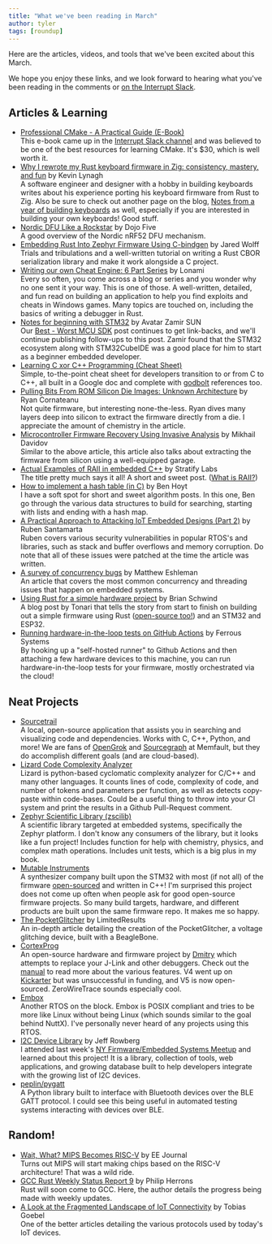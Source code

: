 ```yaml
---
title: "What we've been reading in March"
author: tyler
tags: [roundup]
---
```


<!-- excerpt start -->

Here are the articles, videos, and tools that we've been excited about this
March.

<!-- excerpt end -->

We hope you enjoy these links, and we look forward to hearing what you've been
reading in the comments or [on the Interrupt Slack](https://interrupt-slack.herokuapp.com/).

## Articles & Learning

- [Professional CMake - A Practical Guide (E-Book)](https://crascit.com/professional-cmake/)<br>
  This e-book came up in the [Interrupt Slack channel](https://interrupt-slack.herokuapp.com/) and was believed to be one of the best resources for learning CMake. It's $30, which is well worth it.
- [Why I rewrote my Rust keyboard firmware in Zig: consistency, mastery, and fun](https://kevinlynagh.com/rust-zig/) by Kevin Lynagh<br>
  A software engineer and designer with a hobby in building keyboards writes about his experience porting his keyboard firmware from Rust to Zig. Also be sure to check out another page on the blog, [Notes from a year of building keyboards](https://kevinlynagh.com/keyboards/) as well, especially if you are interested in building your own keyboards! Good stuff.
- [Nordic DFU Like a Rockstar](https://dojofive.com/2020/09/23/nordic-dfu-like-a-rockstar/) by Dojo Five<br>
  A good overview of the Nordic nRF52 DFU mechanism.
- [Embedding Rust Into Zephyr Firmware Using C-bindgen](https://www.jaredwolff.com/embedding-rust-into-zephyr-using-cbindgen/) by Jared Wolff<br>
  Trials and tribulations and a well-written tutorial on writing a Rust CBOR serialization library and make it work alongside a C project.
- [Writing our own Cheat Engine: 6 Part Series](https://lonami.dev/blog/woce-1/) by Lonami<br>
  Every so often, you come across a blog or series and you wonder why no one sent it your way. This is one of those. A well-written, detailed, and fun read on building an application to help you find exploits and cheats in Windows games. Many topics are touched on, including the basics of writing a debugger in Rust.
- [Notes for beginning with STM32](https://sztsian.github.io/embedded/2021/03/04/Notes-for-beginning-with-STM32-English.html) by Avatar
  Zamir SUN <br>
  Our [Best - Worst MCU SDK](https://interrupt.memfault.com/blog/the-best-and-worst-mcu-sdks) post continues to get link-backs, and we'll continue publishing follow-ups to this post. Zamir found that the STM32 ecosystem along with STM32CubeIDE was a good place for him to start as a beginner embedded developer.
- [Learning C xor C++ Programming (Cheat Sheet)](https://docs.google.com/document/u/1/d/16B36r0HksR0LqQAGLA1syYCtZvYaVC0hEF2D00ZAd0o/mobilebasic)<br>
  Simple, to-the-point cheat sheet for developers transition to or from C to C++, all built in a Google doc and complete with [godbolt](https://godbolt.org/) references too.
- [Pulling Bits From ROM Silicon Die Images: Unknown Architecture](https://ryancor.medium.com/pulling-bits-from-rom-silicon-die-images-unknown-architecture-b73b6b0d4e5d) by Ryan Cornateanu<br>
  Not quite firmware, but interesting none-the-less. Ryan dives many layers deep into silicon to extract the firmware directly from a die. I appreciate the amount of chemistry in the article.
- [Microcontroller Firmware Recovery Using Invasive Analysis](https://duo.com/labs/research/microcontroller-firmware-recovery-using-invasive-analysis) by Mikhail Davidov<br>
  Similar to the above article, this article also talks about extracting the firmware from silicon using a well-equipped garage.
- [Actual Examples of RAII in embedded C++](https://blog.stratifylabs.co/device/2021-03-25-Actual-Examples-of-RAII-in-embedded-cpp/) by Stratify Labs<br>
  The title pretty much says it all! A short and sweet post. ([What is RAII?](https://en.wikipedia.org/wiki/Resource_acquisition_is_initialization))
- [How to implement a hash table (in C)](https://benhoyt.com/writings/hash-table-in-c/) by Ben Hoyt<br>
  I have a soft spot for short and sweet algorithm posts. In this one, Ben go through the various data structures to build for searching, starting with lists and ending with a hash map.
- [A Practical Approach to Attacking IoT Embedded Designs (Part 2)](https://labs.ioactive.com/2021/02/a-practical-approach-to-attacking-iot_23.html) by Ruben Santamarta<br>
  Ruben covers various security vulnerabilities in popular RTOS's and libraries, such as stack and buffer overflows and memory corruption. Do note that all of these issues were patched at the time the article was written.
- [A survey of concurrency bugs](https://covemountainsoftware.com/2021/03/01/a-survey-of-concurrency-bugs/) by Matthew Eshleman<br>
  An article that covers the most common concurrency and threading issues that happen on embedded systems.
- [Using Rust for a simple hardware project](https://blog.tonari.no/rust-simple-hardware-project) by Brian Schwind<br>
  A blog post by Tonari that tells the story from start to finish on building out a simple firmware using Rust ([open-source too!](https://github.com/tonarino/panel-firmware)) and an STM32 and ESP32.
- [Running hardware-in-the-loop tests on GitHub Actions](https://ferrous-systems.com/blog/gha-hil-tests/) by Ferrous Systems<br>
  By hooking up a "self-hosted runner" to Github Actions and then attaching a few hardware devices to this machine, you can run hardware-in-the-loop tests for your firmware, mostly orchestrated via the cloud!

## Neat Projects

- [Sourcetrail](https://www.sourcetrail.com/)<br>
  A local, open-source application that assists you in searching and visualizing code and dependencies. Works with C, C++, Python, and more! We are fans of [OpenGrok](https://github.com/oracle/opengrok) and [Sourcegraph](https://about.sourcegraph.com/) at Memfault, but they do accomplish different goals (and are cloud-based).
- [Lizard Code Complexity Analyzer](https://github.com/terryyin/lizard)<br>
  Lizard is python-based cyclomatic complexity analyzer for C/C++ and many other languages. It counts lines of code, complexity of code, and number of tokens and parameters per function, as well as detects copy-paste within code-bases. Could be a useful thing to throw into your CI system and print the results in a Github Pull-Request comment.
- [Zephyr Scientific Library (zscilib)](https://github.com/zscilib/zscilib)<br>
  A scientific library targeted at embedded systems, specifically the Zephyr platform. I don't know any consumers of the library, but it looks like a fun project! Includes function for help with chemistry, physics, and complex math operations. Includes unit tests, which is a big plus in my book.
- [Mutable Instruments](https://mutable-instruments.net/)<br>
  A synthesizer company built upon the STM32 with most (if not all) of the firmware [open-sourced](https://github.com/pichenettes/eurorack) and written in C++! I'm surprised this project does not come up often when people ask for good open-source firmware projects. So many build targets, hardware, and different products are built upon the same firmware repo. It makes me so happy.
- [The PocketGlitcher](https://limitedresults.com/2021/03/the-pocketglitcher/) by LimitedResults<br>
  An in-depth article detailing the creation of the PocketGlitcher, a voltage glitching device, built with a BeagleBone.
- [CortexProg](https://cortexprog.com/)<br>
  An open-source hardware and firmware project by [Dmitry](https://dmitry.gr/?) which attempts to replace your J-Link and other debuggers. Check out the [manual](https://cortexprog.com/?p=manual#_TOC_10027) to read more about the various features. V4 went up on [Kickarter](https://www.kickstarter.com/projects/1182544591/cortexprog?token=b3f5f32c) but was unsuccessful in funding, and V5 is now open-sourced. ZeroWireTrace sounds especially cool.
- [Embox](https://github.com/embox/embox)<br>
  Another RTOS on the block. Embox is POSIX compliant and tries to be more like Linux without being Linux (which sounds similar to the goal behind NuttX). I've personally never heard of any projects using this RTOS.
- [I2C Device Library](https://www.i2cdevlib.com/) by Jeff Rowberg<br>
  I attended last week's [NY Firmware/Embedded Systems Meetup](https://www.meetup.com/NY-Firmware-Meetup/) and learned about this project! It is a library, collection of tools, web applications, and growing database built to help developers integrate with the growing list of I2C devices.
- [peplin/pygatt](https://github.com/peplin/pygatt)<br>
  A Python library built to interface with Bluetooth devices over the BLE GATT protocol. I could see this being useful in automated testing systems interacting with devices over BLE.

## Random!

- [Wait, What? MIPS Becomes RISC-V](https://www.eejournal.com/article/wait-what-mips-becomes-risc-v/) by EE Journal<br>
  Turns out MIPS will start making chips based on the RISC-V architecture! That was a wild ride.
- [GCC Rust Weekly Status Report 9](https://thephilbert.io/2021/03/22/gcc-rust-weekly-status-report-9/) by Philip Herrons<br>
  Rust will soon come to GCC. Here, the author details the progress being made with weekly updates.
- [A Look at the Fragmented Landscape of IoT Connectivity](https://www.twilio.com/blog/fragmented-landscape-iot-connectivity) by Tobias Goebel<br>
  One of the better articles detailing the various protocols used by today's IoT devices.

